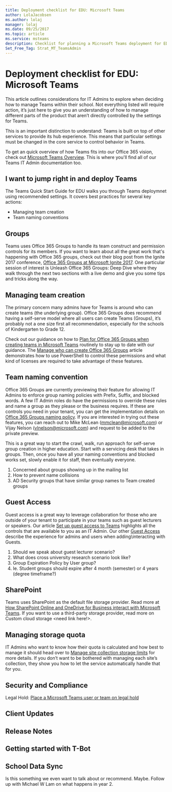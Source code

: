 ```yaml
---
title: Deployment checklist for EDU: Microsoft Teams
author: LolaJacobsen
ms.author: lolaj
manager: lolaj
ms.date: 09/25/2017
ms.topic: article
ms.service: msteams
description: Checklist for planning a Microsoft Teams deployment for EDU.
Set_Free_Tag: Strat_MT_TeamsAdmin
---
```


Deployment checklist for EDU: Microsoft Teams
=============================================

This article outlines considerations for IT Admins to explore when deciding how to manage Teams within their school. Not everything listed will require action, it’s just here to give you an understanding of how to manage different parts of the product that aren’t directly controlled by the settings for Teams. 

This is an important distinction to understand: Teams is built on top of other services to provide its hub experience. This means that particular settings must be changed in the core service to control behavior in Teams. 

To get an quick overview of how Teams fits into our Office 365 vision, check out [Microsoft Teams Overview](Teams-overview.md). This is where you'll find all of our Teams IT Admin documentation too.
 
## I want to jump right in and deploy Teams
The Teams Quick Start Guide for EDU walks you through Teams deploymnet using recommended settings. It covers best practices for several key actions:

 - Managing team creation 
 - Team naming conventions


## Groups
Teams uses Office 365 Groups to handle its team construct and permission controls for its members. If you want to learn about all the great work that's happening with Office 365 groups, check out their blog post from the Ignite 2017 conference, [Office 365 Groups at Microsoft Ignite 2017](https://techcommunity.microsoft.com/t5/Office-365-Blog/Office-365-Groups-at-Microsoft-Ignite-2017/ba-p/114795). One particular session of interest is Unleash Office 365 Groups: Deep Dive where they walk through the next two sections with a live demo and give you some tips and tricks along the way.

## Managing team creation
The primary concern many admins have for Teams is around who can create teams (the underlying group). Office 365 Groups does recommend having a self-serve model where all users can create Teams (Groups), it’s probably not a one size first all recommendation, especially for the schools of Kindergarten to Grade 12. 

Check out our guidance on how to [Plan for Office 365 Groups when creating teams in Microsoft Teams](plan-Office-365-groups.md) routinely to stay up to date with our guidance. The [Manage who can create Office 365 Groups](https://support.office.com/en-us/article/Manage-who-can-create-Office-365-Groups-4c46c8cb-17d0-44b5-9776-005fced8e618) article demonstrates how to use PowerShell to control these permissions and what kind of licenses are required to take advantage of these features. 

## Team naming convention 
Office 365 Groups are currently previewing their feature for allowing IT Admins to enforce group naming policies with Prefix, Suffix, and blocked words. A few IT Admin roles do have the permissions to override these rules and name a group as they please or the business requires.   If these are controls you need in your tenant, you can get the implementation details on [Office 365 Groups naming policy](https://support.office.com/en-us/article/Office-365-Groups-Naming-Policy-6ceca4d3-cad1-4532-9f0f-d469dfbbb552). If you are interested in trying out these features, you can reach out to Mike McLean (mmclean@microsoft.com) or Vijay Nelson (vlnelson@microsoft.com) and request to be added to the private preview. 

This is a great way to start the crawl, walk, run approach for self-serve group creation in higher education. Start with a servicing desk that takes in groups. Then, once you have all your naming conventions and blocked works set, slowly enable it for staff, then eventually everyone. 

1. Concerned about groups showing up in the mailing list
1. How to prevent name collisions 
2. AD Security groups that have similar group names to Team created groups


## Guest Access

Guest access is a great way to leverage collaboration for those who are outside of your tenant to participate in your teams such as guest lecturers or speakers. Our article [Set up guest access to Teams](set-up-guests.md) highlights all the controls that are available to you as an IT Admin. Our other [Guest Access](guest-access.md) describe the experience for admins and users when adding\interacting with Guests. 

1. Should we speak about guest lecturer scenario?
2. What does cross university research scenario look like?
3. Group Expiration Policy by User group?
4. Ie. Student groups should expire after 4 month (semester) or 4 years (degree timeframe?)

## SharePoint

Teams uses SharePoint as the default file storage provider. Read more at [How SharePoint Online and OneDrive for Business interact with Microsoft Teams](SharePoint-OneDrive-interact.md). If you want to use a third-party storage provider, read more on Custom cloud storage <need link here!>. 

## Managing storage quota

IT Admins who want to know how their quota is calculated and how best to manage it should head over to [Manage site collection storage limits](https://support.office.com/en-us/article/Manage-site-collection-storage-limits-77389C2C-8E7E-4B16-AB97-1C7103784B08) for more details. If you don’t want to be bothered with managing each site’s collection, they show you how to let the service automatically handle that for you. 

## Security and Compliance

Legal Hold: [Place a Microsoft Teams user or team on legal hold](legal-hold.md)

## Client Updates

## Release Notes

## Getting started with T-Bot

## School Data Sync

Is this something we even want to talk about or recommend. Maybe. Follow up with Michael W Lam on what happens in year 2. 

